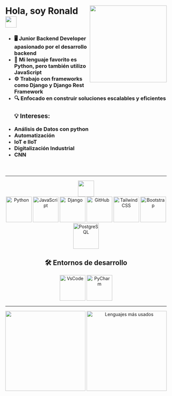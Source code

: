 

<header align="left">
    <img id='gif' align="right" src="https://media.giphy.com/media/CrFLL3CnRpw5ddlBMm/giphy.gif" width="240">
    <h1 align="left"> Hola, soy Ronald <img src="https://media.giphy.com/media/hvRJCLFzcasrR4ia7z/giphy.gif" width="35"></h1>
    <h3 align="left">
        <ul>
            <li>🖥️ Junior Backend Developer apasionado por el desarrollo backend</li>
            <li>🐍 Mi lenguaje favorito es Python, pero también utilizo JavaScript</li>
            <li>⚙️ Trabajo con frameworks como Django y Django Rest Framework</li>
            <li>🔍 Enfocado en construir soluciones escalables y eficientes</li>
            <h3>💡 Intereses: </h3>
            <li>Análisis de Datos con python</li>
            <li>Automatización</li>
            <li>IoT e IIoT</li>
            <li>Digitalización Industrial</li>
            <li>CNN</li>
        </ul>
    </h3>
</header>

<hr>

<div align="center">
    <img src="https://media2.giphy.com/media/QssGEmpkyEOhBCb7e1/giphy.gif?cid=ecf05e47a0n3gi1bfqntqmob8g9aid1oyj2wr3ds3mg700bl&rid=giphy.gif" width ="50">
    <div align="center">
        <img src="https://skillicons.dev/icons?i=python" alt="Python" width="80">
        <img src="https://skillicons.dev/icons?i=javascript" alt="JavaScript" width="80">
        <img src="https://skillicons.dev/icons?i=django" alt="Django" width="80">
        <img src="https://skillicons.dev/icons?i=github" alt="GitHub" width="80">
        <img src="https://skillicons.dev/icons?i=tailwind" alt="Tailwind CSS" width="80">
        <img src="https://skillicons.dev/icons?i=bootstrap" alt="Bootstrap" width="80">
        <img src="https://skillicons.dev/icons?i=postgres" alt="PostgreSQL" width="80">
    </div>
    <h2 align="center">🛠️ Entornos de desarrollo</h2>
    <div align="center">
        <img src="https://skillicons.dev/icons?i=vscode" alt="VsCode" width="80">
        <img src="https://skillicons.dev/icons?i=pycharm" alt="PyCharm" width="80">
    </div>
</div>

<hr>

<footer align="center">
    <p align="center">
        <img src="https://github-readme-stats.vercel.app/api?username=RonaldHZzzz&include_all_commits=true&show_icons=true&theme=radical" height="250">
        <img src="https://github-readme-stats.vercel.app/api/top-langs/?username=RonaldHZzzz&layout=compact&hide=css&theme=radical" alt="Lenguajes más usados" height="250">
    </p>
</footer>
